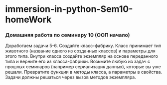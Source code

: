 # immersion-in-python-Sem10-homeWork
### Домашняя работа по семинару 10 (ООП начало)

Доработаем задачи 5-6. Создайте класс-фабрику.
Класс принимает тип животного (название одного из созданных классов) и параметры для этого типа. 
Внутри класса создайте экземпляр на основе переданного типа и верните его из класса-фабрики.
Возьмите любую из задач с прошлых семинаров (например сериализация данных), которые вы уже решали. 
Превратите функции в методы класса, а параметры в свойства. Задачи должны решаться через вызов методов экземпляра.
